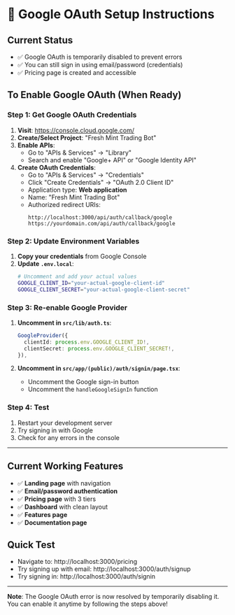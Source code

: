 # 🔧 Google OAuth Setup Instructions

## Current Status
- ✅ Google OAuth is temporarily disabled to prevent errors
- ✅ You can still sign in using email/password (credentials)
- ✅ Pricing page is created and accessible

## To Enable Google OAuth (When Ready)

### Step 1: Get Google OAuth Credentials
1. **Visit**: https://console.cloud.google.com/
2. **Create/Select Project**: "Fresh Mint Trading Bot"
3. **Enable APIs**: 
   - Go to "APIs & Services" → "Library"
   - Search and enable "Google+ API" or "Google Identity API"
4. **Create OAuth Credentials**:
   - Go to "APIs & Services" → "Credentials"
   - Click "Create Credentials" → "OAuth 2.0 Client ID"
   - Application type: **Web application**
   - Name: "Fresh Mint Trading Bot"
   - Authorized redirect URIs: 
     ```
     http://localhost:3000/api/auth/callback/google
     https://yourdomain.com/api/auth/callback/google
     ```

### Step 2: Update Environment Variables
1. **Copy your credentials** from Google Console
2. **Update `.env.local`**:
   ```bash
   # Uncomment and add your actual values
   GOOGLE_CLIENT_ID="your-actual-google-client-id"
   GOOGLE_CLIENT_SECRET="your-actual-google-client-secret"
   ```

### Step 3: Re-enable Google Provider
1. **Uncomment in `src/lib/auth.ts`**:
   ```typescript
   GoogleProvider({
     clientId: process.env.GOOGLE_CLIENT_ID!,
     clientSecret: process.env.GOOGLE_CLIENT_SECRET!,
   }),
   ```

2. **Uncomment in `src/app/(public)/auth/signin/page.tsx`**:
   - Uncomment the Google sign-in button
   - Uncomment the `handleGoogleSignIn` function

### Step 4: Test
1. Restart your development server
2. Try signing in with Google
3. Check for any errors in the console

---

## Current Working Features
- ✅ **Landing page** with navigation
- ✅ **Email/password authentication**
- ✅ **Pricing page** with 3 tiers
- ✅ **Dashboard** with clean layout
- ✅ **Features page**
- ✅ **Documentation page**

## Quick Test
- Navigate to: http://localhost:3000/pricing
- Try signing up with email: http://localhost:3000/auth/signup
- Try signing in: http://localhost:3000/auth/signin

---

**Note**: The Google OAuth error is now resolved by temporarily disabling it. You can enable it anytime by following the steps above!
